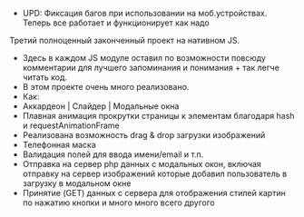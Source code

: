 * UPD: Фиксация багов при использовании на моб.устройствах. Теперь все работает и функционирует как надо

Третий полноценный законченный проект на нативном JS. 
* Здесь в каждом JS модуле оставил по возможности повсюду комментарии для лучшего запоминания и понимания + так легче читать код.
* В этом проекте очень много реализовано.
* Как: 
* Аккардеон | Слайдер | Модальные окна 
* Плавная анимация прокрутки страницы к элементам благодаря hash и requestAnimationFrame
* Реализована возможность drag & drop загрузки изображений
* Телефонная маска
* Валидация полей для ввода имени/email и т.п.
* Отправка на сервер php данных с модальных окон, включая отправку на сервер изображений которые добавил пользователь в загрузку в модальном окне 
* Принятие (GET) данных с сервера для отображения стилей картин по нажатию кнопки и много много всего другого
